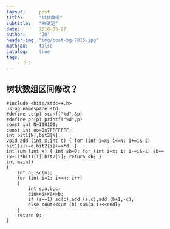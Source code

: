 ```yaml
---
layout:     post
title:      "树状数组"
subtitle:   "未确定"
date:       2018-05-27
author:     "JU"
header-img: "img/post-bg-2015.jpg"
mathjax:    false
catalog:    true
tags:
    - ？？
---
```


## 树状数组区间修改？

    #include <bits/stdc++.h>
    using namespace std;
    #define sc(p) scanf("%d",&p)
    #define pr(p) printf("%d",p)
    const int N=100100;
    const int oo=0x7FFFFFFF;
    int bit1[N],bit2[N];
    void add (int x,int d) { for (int i=x; i<=N; i+=i&-i) bit1[i]+=d,bit2[i]+=x*d; }
    int sum (int x) { int sb=0; for (int i=x; i; i-=i&-i) sb+=(x+1)*bit1[i]-bit2[i]; return sb; }
    int main()
    {
        int n; sc(n);
        for (int i=1; i<=n; i++)
        {
            int s,a,b,c;
            cin>>s>>a>>b;
            if (s==1) sc(c),add (a,c),add (b+1,-c);
            else cout<<sum (b)-sum(a-1)<<endl;
        }
        return 0;
    }

